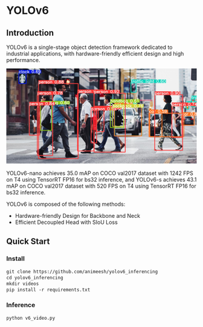 # YOLOv6 

## Introduction

YOLOv6 is a single-stage object detection framework dedicated to industrial applications, with hardware-friendly efficient design and high performance.

<img src="street.jpeg" width="800">

YOLOv6-nano achieves 35.0 mAP on COCO val2017 dataset with 1242 FPS on T4 using TensorRT FP16 for bs32 inference, and YOLOv6-s achieves 43.1 mAP on COCO val2017 dataset with 520 FPS on T4 using TensorRT FP16 for bs32 inference.

YOLOv6 is composed of the following methods:

- Hardware-friendly Design for Backbone and Neck
- Efficient Decoupled Head with SIoU Loss

## Quick Start

### Install

```shell
git clone https://github.com/animeesh/yolov6_inferencing
cd yolov6_inferencing
mkdir videos
pip install -r requirements.txt
```

### Inference



```shell
python v6_video.py 
```


